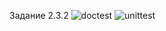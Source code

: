Задание 2.3.2
![doctest](https://user-images.githubusercontent.com/38864410/205507403-d5efd844-5b00-41ba-a0a4-febe8bea17cc.png)
![unittest](https://user-images.githubusercontent.com/38864410/205507405-6b0a6cc0-0643-4708-a1b2-8f66de377e09.png)

